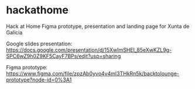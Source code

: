 # hackathome
Hack at Home Figma prototype, presentation and landing page for Xunta de Galicia

Google slides presentation: https://docs.google.com/presentation/d/15XwImSHEl_85eXwKZL9g-SPC6wZ9h0Z9KF5CayF7BPs/edit?usp=sharing

Figma prototype: https://www.figma.com/file/zpzAb0yvo4v4mI3THkRn5k/backtolounge-prototype?node-id=0%3A1
